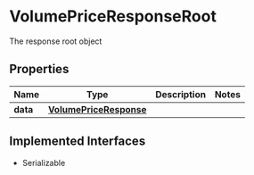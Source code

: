 

# VolumePriceResponseRoot

The response root object

## Properties

Name | Type | Description | Notes
------------ | ------------- | ------------- | -------------
**data** | [**VolumePriceResponse**](VolumePriceResponse.md) |  | 


## Implemented Interfaces

* Serializable


